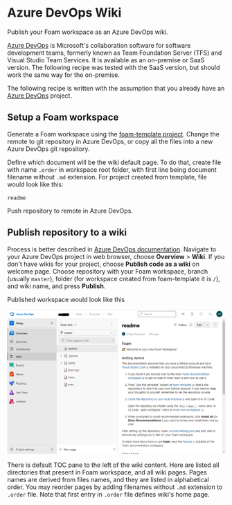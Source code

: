 # Azure DevOps Wiki

Publish your Foam workspace as an Azure DevOps wiki.

[Azure DevOps](https://azure.microsoft.com/en-us/services/devops/) is Microsoft's collaboration software for software development teams, formerly known as Team Foundation Server (TFS) and Visual Studio Team Services. It is available as an on-premise or SaaS version. The following recipe was tested with the SaaS version, but should work the same way for the on-premise.

The following recipe is written with the assumption that you already have an [Azure DevOps](https://azure.microsoft.com/en-us/services/devops/) project.

## Setup a Foam workspace

Generate a Foam workspace using the [foam-template project](https://github.com/foambubble/foam-template). Change the remote to git repository in Azure DevOps, or copy all the files into a new Azure DevOps git repository.

Define which document will be the wiki default page. To do that, create file with name `.order` in workspace root folder, with first line being document filename without `.md` extension. For project created from template, file would look like this:

```
readme
```
Push repository to remote in Azure DevOps.

## Publish repository to a wiki

Process is better described in [Azure DevOps documentation](https://docs.microsoft.com/en-us/azure/devops/project/wiki/publish-repo-to-wiki). Navigate to your Azure DevOps project in web browser, choose **Overview** > **Wiki**. If you don't have wikis for your project, choose **Publish code as a wiki** on welcome page. Choose repository with your Foam workspace, branch (usually `master`), folder (for workspace created from foam-template it is `/`), and wiki name, and press **Publish**.

Published workspace would look like this

![Azure DevOps wiki](assets/images/azure-devops-wiki-demo.png)

There is default TOC pane to the left of the wiki content. Here are listed all directories that present in Foam workspace, and all wiki pages. Pages names are derived from files names, and they are listed in alphabetical order. You may reorder pages by adding filenames without `.md` extension to `.order` file. Note that first entry in `.order` file defines wiki's home page.
